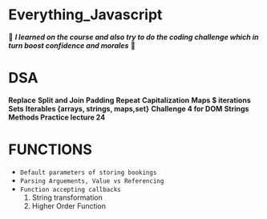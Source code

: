 # Everything_Javascript


🚨 **_I learned on the course and also try to do the coding challenge which in turn boost confidence and morales_** 🚨



# DSA

**Replace**
**Split and Join**
**Padding**
**Repeat**
**Capitalization**
**Maps $ iterations**
**Sets**
**Iterables {arrays, strings, maps,set}**
**Challenge 4 for DOM**
**Strings Methods Practice lecture 24**

# FUNCTIONS

- `Default parameters of storing bookings`
- `Parsing Arguements, Value vs Referencing`
- `Function accepting callbacks`
  1. String transformation
  2. Higher Order Function
